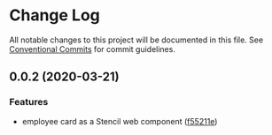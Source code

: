 # Change Log

All notable changes to this project will be documented in this file.
See [Conventional Commits](https://conventionalcommits.org) for commit guidelines.

## 0.0.2 (2020-03-21)


### Features

* employee card as a Stencil web component ([f55211e](https://github.com/ionic-team/ionic/commit/f55211e))
